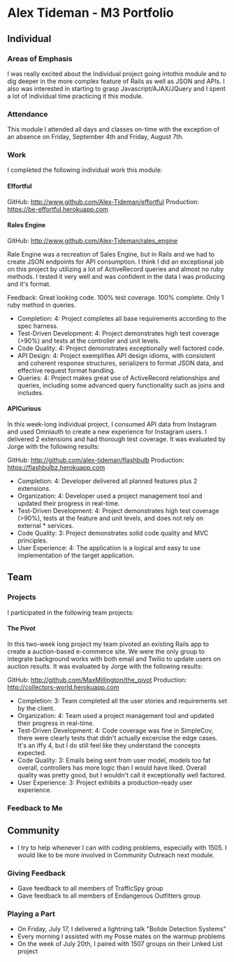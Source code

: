 # Alex Tideman - M3 Portfolio

## Individual

### Areas of Emphasis

I was really excited about the Individual project going intothis module and to dig deeper in the more complex feature of Rails as well as JSON and APIs. 
I also was interested in starting to grasp Javascript/AJAX/JQuery and I spent a lot of individual time practicing it this module.


### Attendance

This module I attended all days and classes on-time with the exception of an
absence on Friday, September 4th and Friday, August 7th.

### Work

I completed the following individual work this module:

#### Effortful 

GitHub: http://www.github.com/Alex-Tideman/effortful
Production: https://be-effortful.herokuapp.com



#### Rales Engine

GitHub: http://www.github.com/Alex-Tideman/rales_engine

Rale Engine was a recreation of Sales Engine, but in Rails and we had to create JSON endpoints for API consumption. I think I did an exceptional job
on this project by utilizing a lot of ActiveRecord queries and almost no ruby methods. I tested it very well and was confident in the data I was producing and it's format.

Feedback: Great looking code. 100% test coverage. 100% complete. Only 1 ruby method in queries.

  * Completion: 4: Project completes all base requirements according to the spec harness.
  * Test-Driven Development: 4: Project demonstrates high test coverage (>90%) and tests at the controller and unit levels.
  * Code Quality: 4: Project demonstrates exceptionally well factored code.
  * API Design: 4: Project exemplifies API design idioms, with consistent and coherent response structures, serializers to format JSON data, and effective request format handling.
  * Queries: 4: Project makes great use of ActiveRecord relationships and queries, including some advanced query functionality such as joins and includes.


#### APICurious

In this week-long individual project, I consumed API data from Instagram and used Omniauth to create a new
experience for Instagram users. I delivered 2 extensions and had thorough test coverage.
It was evaluated by Jorge with the following results:

GitHub: http://github.com/alex-tideman/flashbulb
Production: https://flashbulbz.herokuapp.com

  * Completion: 4: Developer delivered all planned features plus 2 extensions.
  * Organization: 4: Developer used a project management tool and updated their progress in real-time.
  * Test-Driven Development: 4: Project demonstrates high test coverage (>90%), tests at the feature and unit levels, and does not rely on external * services.
  * Code Quality: 3: Project demonstrates solid code quality and MVC principles.
  * User Experience: 4: The application is a logical and easy to use implementation of the target application.



## Team

### Projects

I participated in the following team projects:

#### The Pivot

In this two-week long project my team pivoted an existing Rails app to create a auction-based e-commerce site.
We were the only group to integrate background works with both email and Twilio to update users on auction results.
It was evaluated by Jorge with the following results:

GitHub: http://github.com/MaxMillington/the_pivot
Production: http://collectors-world.herokuapp.com

  * Completion: 3: Team completed all the user stories and requirements set by the client.
  * Organization: 4: Team used a project management tool and updated their progress in real-time.
  * Test-Driven Development: 4: Code coverage was fine in SimpleCov, there were clearly tests that didn't actually excercise the edge cases. It's an iffy 4, but I do still feel like they understand the concepts expected.
  * Code Quality: 3: Emails being sent from user model, models too fat overall, controllers has more logic than I would have liked. Overall quality was pretty good, but I wouldn't call it exceptionally well factored.
  * User Experience: 3: Project exhibits a production-ready user experience.

### Feedback to Me



## Community

* I try to help whenever I can with coding problems, especially with 1505. I would like to be more involved in Community Outreach next module.

### Giving Feedback

* Gave feedback to all members of TrafficSpy group
* Gave feedback to all members of Endangerous Outfitters group

### Playing a Part

* On Friday, July 17, I delivered a lightning talk "Bolide Detection Systems"
* Every morning I assisted with my Posse mates on the warmup problems
* On the week of July 20th, I paired with 1507 groups on their Linked List project
